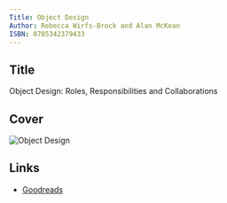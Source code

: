 ```yaml
---
Title: Object Design
Author: Rebecca Wirfs-Brock and Alan McKean
ISBN: 0785342379433
---
```


## Title
Object Design:
Roles, Responsibilities and Collaborations


## Cover

![Object Design](https://d2arxad8u2l0g7.cloudfront.net/books/1372040740l/179204.jpg)


## Links

  * [Goodreads](http://www.goodreads.com/book/show/179204.Object_Design)
